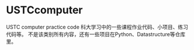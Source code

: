 # USTCcomputer
USTC computer practice code
科大学习中的一些课程作业代码、小项目、练习代码等。
不是该类别所有内容，还有一些项目在Python、Datastructure等仓库里。
